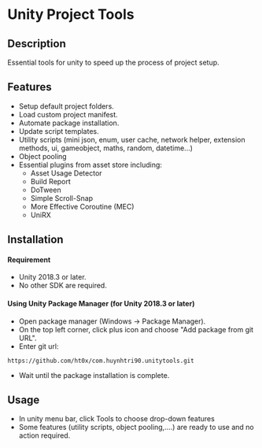 # Unity Project Tools

## Description
Essential tools for unity to speed up the process of project setup.

## Features
* Setup default project folders.
* Load custom project manifest.
* Automate package installation.
* Update script templates.
* Utility scripts (mini json, enum, user cache, network helper, extension methods, ui, gameobject, maths, random, datetime...)
* Object pooling 
* Essential plugins from asset store including:
  + Asset Usage Detector
  + Build Report
  + DoTween
  + Simple Scroll-Snap
  + More Effective Coroutine (MEC)
  + UniRX

## Installation

#### Requirement
* Unity 2018.3 or later.
* No other SDK are required.

#### Using Unity Package Manager (for Unity 2018.3 or later)
* Open package manager (Windows -> Package Manager).
* On the top left corner, click plus icon and choose "Add package from git URL".
* Enter git url: 
```
https://github.com/ht0x/com.huynhtri90.unitytools.git
```
* Wait until the package installation is complete.

## Usage
* In unity menu bar, click Tools to choose drop-down features
* Some features (utility scripts, object pooling,....) are ready to use and no action required.
